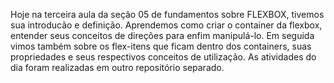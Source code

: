 Hoje na terceira aula da seção 05 de fundamentos sobre FLEXBOX, tivemos sua introducão e definição. Aprendemos como criar o container da flexbox, entender seus conceitos de direções para enfim manipulá-lo. Em seguida vimos também sobre os flex-itens que ficam dentro dos containers, suas propriedades e seus respectivos conceitos de utilização.
As atividades do dia foram realizadas em outro repositório separado.